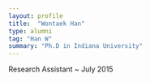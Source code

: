 ```yaml
---
layout: profile
title:  "Wontaek Han"
type: alumni
tag: "Han W"
summary: "Ph.D in Indiana University"
---
```

Research Assistant ~ July 2015
